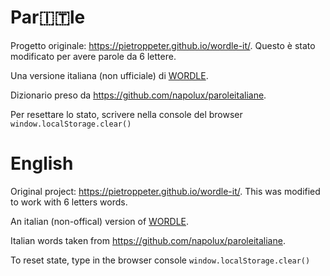 # Par🇮🇹le

Progetto originale: https://pietroppeter.github.io/wordle-it/.
Questo è stato modificato per avere parole da 6 lettere.

Una versione italiana (non ufficiale) di [WORDLE](https://www.nytimes.com/games/wordle/index.html). 

Dizionario preso da https://github.com/napolux/paroleitaliane.

Per resettare lo stato, scrivere nella console del browser `window.localStorage.clear()`

# English

Original project: https://pietroppeter.github.io/wordle-it/.
This was modified to work with 6 letters words.

An italian (non-offical) version of [WORDLE](https://www.nytimes.com/games/wordle/index.html). 

Italian words taken from https://github.com/napolux/paroleitaliane.

To reset state, type in the browser console `window.localStorage.clear()`
